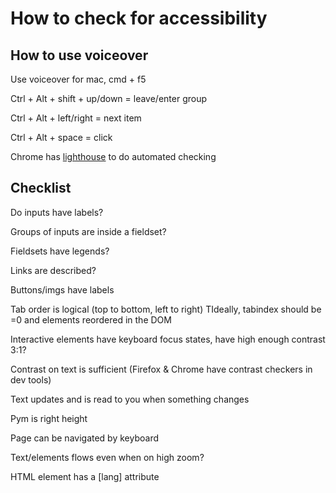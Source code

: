 # How to check for accessibility

## How to use voiceover

Use voiceover for mac, cmd + f5

Ctrl + Alt + shift + up/down = leave/enter group

Ctrl + Alt + left/right = next item

Ctrl + Alt + space = click

Chrome has [lighthouse](https://developers.google.com/web/tools/lighthouse) to do automated checking

## Checklist

Do inputs have labels?

Groups of inputs are inside a fieldset?

Fieldsets have legends?

Links are described?

Buttons/imgs have labels

Tab order is logical (top to bottom, left to right) TIdeally, tabindex should be =0 and elements reordered in the DOM

Interactive elements have keyboard focus states, have high enough contrast 3:1?

Contrast on text is sufficient (Firefox & Chrome have contrast checkers in dev tools) 

Text updates and is read to you when something changes

Pym is right height

Page can be navigated by keyboard

Text/elements flows even when on high zoom?

HTML element has a [lang] attribute
